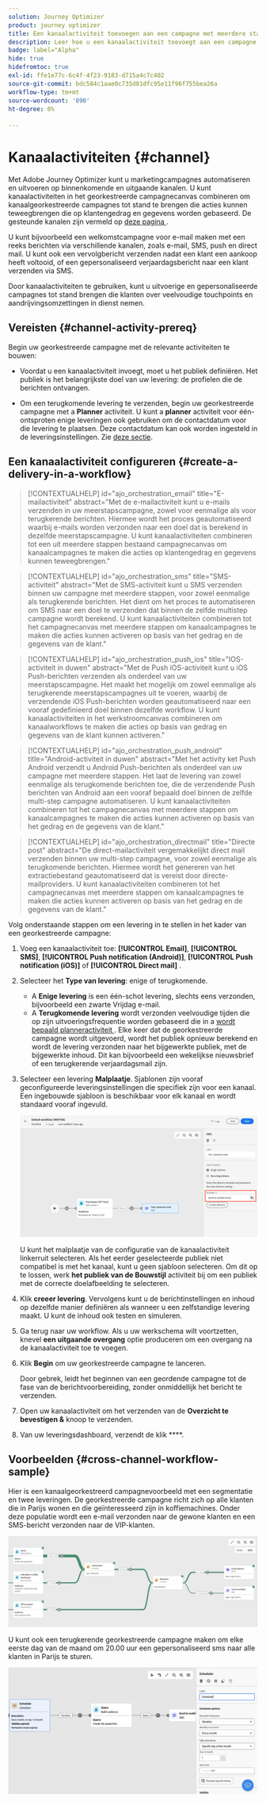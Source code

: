 ```yaml
---
solution: Journey Optimizer
product: journey optimizer
title: Een kanaalactiviteit toevoegen aan een campagne met meerdere stappen
description: Leer hoe u een kanaalactiviteit toevoegt aan een campagne die uit meerdere stappen bestaat
badge: label="Alpha"
hide: true
hidefromtoc: true
exl-id: ffe1e77c-6c4f-4f23-9183-d715a4c7c402
source-git-commit: bdc584c1aae0c735d81dfc95e11f96f755bea26a
workflow-type: tm+mt
source-wordcount: '890'
ht-degree: 0%

---
```


# Kanaalactiviteiten {#channel}

Met Adobe Journey Optimizer kunt u marketingcampagnes automatiseren en uitvoeren op binnenkomende en uitgaande kanalen. U kunt kanaalactiviteiten in het georkestreerde campagnecanvas combineren om kanaalgeorkestreerde campagnes tot stand te brengen die acties kunnen teweegbrengen die op klantengedrag en gegevens worden gebaseerd. De gesteunde kanalen zijn vermeld op [ deze pagina ](../../channels/gs-channels.md).

U kunt bijvoorbeeld een welkomstcampagne voor e-mail maken met een reeks berichten via verschillende kanalen, zoals e-mail, SMS, push en direct mail. U kunt ook een vervolgbericht verzenden nadat een klant een aankoop heeft voltooid, of een gepersonaliseerd verjaardagsbericht naar een klant verzenden via SMS.

Door kanaalactiviteiten te gebruiken, kunt u uitvoerige en gepersonaliseerde campagnes tot stand brengen die klanten over veelvoudige touchpoints en aandrijvingsomzettingen in dienst nemen.

## Vereisten {#channel-activity-prereq}

Begin uw georkestreerde campagne met de relevante activiteiten te bouwen:

* Voordat u een kanaalactiviteit invoegt, moet u het publiek definiëren. Het publiek is het belangrijkste doel van uw levering: de profielen die de berichten ontvangen.

* Om een terugkomende levering te verzenden, begin uw georkestreerde campagne met a **Planner** activiteit. U kunt a **planner** activiteit voor één-ontsproten enige leveringen ook gebruiken om de contactdatum voor die levering te plaatsen. Deze contactdatum kan ook worden ingesteld in de leveringsinstellingen. Zie [deze sectie](scheduler.md).

## Een kanaalactiviteit configureren {#create-a-delivery-in-a-workflow}

>[!CONTEXTUALHELP]
>id="ajo_orchestration_email"
>title="E-mailactiviteit"
>abstract="Met de e-mailactiviteit kunt u e-mails verzenden in uw meerstapscampagne, zowel voor eenmalige als voor terugkerende berichten. Hiermee wordt het proces geautomatiseerd waarbij e-mails worden verzonden naar een doel dat is berekend in dezelfde meerstapscampagne. U kunt kanaalactiviteiten combineren tot een uit meerdere stappen bestaand campagnecanvas om kanaalcampagnes te maken die acties op klantengedrag en gegevens kunnen teweegbrengen."

>[!CONTEXTUALHELP]
>id="ajo_orchestration_sms"
>title="SMS-activiteit"
>abstract="Met de SMS-activiteit kunt u SMS verzenden binnen uw campagne met meerdere stappen, voor zowel eenmalige als terugkerende berichten. Het dient om het proces te automatiseren om SMS naar een doel te verzenden dat binnen de zelfde multistep campagne wordt berekend. U kunt kanaalactiviteiten combineren tot het campagnecanvas met meerdere stappen om kanaalcampagnes te maken die acties kunnen activeren op basis van het gedrag en de gegevens van de klant."

>[!CONTEXTUALHELP]
>id="ajo_orchestration_push_ios"
>title="IOS-activiteit in duwen"
>abstract="Met de Push iOS-activiteit kunt u iOS Push-berichten verzenden als onderdeel van uw meerstapscampagne. Het maakt het mogelijk om zowel eenmalige als terugkerende meerstapscampagnes uit te voeren, waarbij de verzendende iOS Push-berichten worden geautomatiseerd naar een vooraf gedefinieerd doel binnen dezelfde workflow. U kunt kanaalactiviteiten in het werkstroomcanvas combineren om kanaalworkflows te maken die acties op basis van gedrag en gegevens van de klant kunnen activeren."

>[!CONTEXTUALHELP]
>id="ajo_orchestration_push_android"
>title="Android-activiteit in duwen"
>abstract="Met het activity ket Push Android verzendt u Android Push-berichten als onderdeel van uw campagne met meerdere stappen. Het laat de levering van zowel eenmalige als terugkomende berichten toe, die de verzendende Push berichten van Android aan een vooraf bepaald doel binnen de zelfde multi-step campagne automatiseren. U kunt kanaalactiviteiten combineren tot het campagnecanvas met meerdere stappen om kanaalcampagnes te maken die acties kunnen activeren op basis van het gedrag en de gegevens van de klant."

>[!CONTEXTUALHELP]
>id="ajo_orchestration_directmail"
>title="Directe post"
>abstract="De direct-mailactiviteit vergemakkelijkt direct mail verzenden binnen uw multi-step campagne, voor zowel eenmalige als terugkomende berichten. Hiermee wordt het genereren van het extractiebestand geautomatiseerd dat is vereist door directe-mailproviders. U kunt kanaalactiviteiten combineren tot het campagnecanvas met meerdere stappen om kanaalcampagnes te maken die acties kunnen activeren op basis van het gedrag en de gegevens van de klant."

Volg onderstaande stappen om een levering in te stellen in het kader van een georkestreerde campagne:

1. Voeg een kanaalactiviteit toe: **[!UICONTROL Email]**, **[!UICONTROL SMS]**, **[!UICONTROL Push notification (Android)]**, **[!UICONTROL Push notification (iOS)]** of **[!UICONTROL Direct mail]** .

1. Selecteer het **Type van levering**: enige of terugkomende.

   * A **Enige levering** is een één-schot levering, slechts eens verzonden, bijvoorbeeld een zwarte Vrijdag e-mail.
   * A **Terugkomende levering** wordt verzonden veelvoudige tijden die op zijn uitvoeringsfrequentie worden gebaseerd die in a [ wordt bepaald planneractiviteit ](scheduler.md). Elke keer dat de georkestreerde campagne wordt uitgevoerd, wordt het publiek opnieuw berekend en wordt de levering verzonden naar het bijgewerkte publiek, met de bijgewerkte inhoud. Dit kan bijvoorbeeld een wekelijkse nieuwsbrief of een terugkerende verjaardagsmail zijn.

1. Selecteer een levering **Malplaatje**. Sjablonen zijn vooraf geconfigureerde leveringsinstellingen die specifiek zijn voor een kanaal. Een ingebouwde sjabloon is beschikbaar voor elk kanaal en wordt standaard vooraf ingevuld.

   ![](../assets/delivery-activity-in-wf.png)

   U kunt het malplaatje van de configuratie van de kanaalactiviteit linkerruit selecteren. Als het eerder geselecteerde publiek niet compatibel is met het kanaal, kunt u geen sjabloon selecteren. Om dit op te lossen, werk **het publiek van de Bouwstijl** activiteit bij om een publiek met de correcte doelafbeelding te selecteren.

1. Klik **creeer levering**. Vervolgens kunt u de berichtinstellingen en inhoud op dezelfde manier definiëren als wanneer u een zelfstandige levering maakt. U kunt de inhoud ook testen en simuleren.

1. Ga terug naar uw workflow. Als u uw werkschema wilt voortzetten, knevel **een uitgaande overgang** optie produceren om een overgang na de kanaalactiviteit toe te voegen.

1. Klik **Begin** om uw georkestreerde campagne te lanceren.

   Door gebrek, leidt het beginnen van een geordende campagne tot de fase van de berichtvoorbereiding, zonder onmiddellijk het bericht te verzenden.

1. Open uw kanaalactiviteit om het verzenden van de **Overzicht te bevestigen &amp;** knoop te verzenden.

1. Van uw leveringsdashboard, verzendt de klik ****.

## Voorbeelden {#cross-channel-workflow-sample}

Hier is een kanaalgeorkestreerd campagnevoorbeeld met een segmentatie en twee leveringen. De georkestreerde campagne richt zich op alle klanten die in Parijs wonen en die geïnteresseerd zijn in koffiemachines. Onder deze populatie wordt een e-mail verzonden naar de gewone klanten en een SMS-bericht verzonden naar de VIP-klanten.

![](../assets/workflow-channel-example.png)

<!--
description, which use case you can perform (common other activities that you can link before of after the activity)

how to add and configure the activity

example of a configured activity within a workflow
The Email delivery activity allows you to configure the sending an email in a workflow. 

-->

U kunt ook een terugkerende georkestreerde campagne maken om elke eerste dag van de maand om 20.00 uur een gepersonaliseerd sms naar alle klanten in Parijs te sturen.

![](../assets/workflow-channel-example2.png)

<!-- Scheduled emails available?

This can be a single send email and sent just once, or it can be a recurring email.
* Single send emails are standard emails, sent once.
* Recurring emails allow you to send the same email multiple times to different targets over a defined period. You can aggregate the deliveries per period in order to get reports that correspond to your needs.

When linked to a scheduler, you can define recurring emails.
Email recipients are defined upstream of the activity in the same workflow, via an Audience targeting activity.

-->


<!--The message preparation is triggered according to the workflow execution parameters. From the message dashboard, you can select whether to request or not a manual confirmation to send the message (required by default). You can start the workflow manually or place a scheduler activity in the workflow to automate execution.-->
